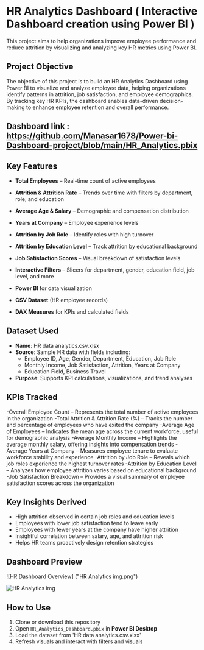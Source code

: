 # HR Analytics Dashboard ( Interactive Dashboard creation using Power BI )
This project aims to help organizations improve employee performance and reduce attrition by visualizing and analyzing key HR metrics using Power BI.
## Project Objective
The objective of this project is to build an HR Analytics Dashboard using Power BI to visualize and analyze employee data, helping organizations identify patterns in attrition, job satisfaction, and employee demographics. By tracking key HR KPIs, the dashboard enables data-driven decision-making to enhance employee retention and overall performance.

## Dashboard link : https://github.com/Manasar1678/Power-bi-Dashboard-project/blob/main/HR_Analytics.pbix

## Key Features
- **Total Employees** – Real-time count of active employees  
- **Attrition & Attrition Rate** – Trends over time with filters by department, role, and education  
- **Average Age & Salary** – Demographic and compensation distribution  
- **Years at Company** – Employee experience levels  
- **Attrition by Job Role** – Identify roles with high turnover  
- **Attrition by Education Level** – Track attrition by educational background  
- **Job Satisfaction Scores** – Visual breakdown of satisfaction levels  
- **Interactive Filters** – Slicers for department, gender, education field, job level, and more  


- **Power BI** for data visualization
- **CSV Dataset** (HR employee records)
- **DAX Measures** for KPIs and calculated fields

## Dataset Used
- **Name**: HR data analytics.csv.xlsx  
- **Source**: Sample HR data with fields including:
  - Employee ID, Age, Gender, Department, Education, Job Role  
  - Monthly Income, Job Satisfaction, Attrition, Years at Company  
  - Education Field, Business Travel 
- **Purpose**: Supports KPI calculations, visualizations, and trend analyses

## KPIs Tracked 
-Overall Employee Count – Represents the total number of active employees in the organization
-Total Attrition & Attrition Rate (%) – Tracks the number and percentage of employees who have exited the company
-Average Age of Employees – Indicates the mean age across the current workforce, useful for demographic analysis
-Average Monthly Income – Highlights the average monthly salary, offering insights into compensation trends
-Average Years at Company – Measures employee tenure to evaluate workforce stability and experience
-Attrition by Job Role – Reveals which job roles experience the highest turnover rates
-Attrition by Education Level – Analyzes how employee attrition varies based on educational background
-Job Satisfaction Breakdown – Provides a visual summary of employee satisfaction scores across the organization

##  Key Insights Derived

-  High attrition observed in certain job roles and education levels  
-  Employees with lower job satisfaction tend to leave early  
-  Employees with fewer years at the company have higher attrition  
-  Insightful correlation between salary, age, and attrition risk  
-  Helps HR teams proactively design retention strategies  

##  Dashboard Preview
![HR Dashboard Overview] ("HR Analytics img.png")

![HR Analytics img](https://github.com/user-attachments/assets/00aa65aa-bf90-44db-8215-14f6ecba5ea7)



## How to Use
1. Clone or download this repository  
2. Open `HR_Analytics_Dashboard.pbix` in **Power BI Desktop**  
3. Load the dataset from 'HR data analytics.csv.xlsx'  
4. Refresh visuals and interact with filters and visuals  












